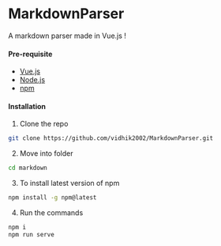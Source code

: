 # MarkdownParser
A markdown parser made in Vue.js !

#### Pre-requisite
- [Vue.js](https://vuejs.org/)
- [Node.js](https://nodejs.org/en/)
- [npm](https://www.npmjs.com/)


#### Installation
1. Clone the repo
```sh
git clone https://github.com/vidhik2002/MarkdownParser.git
```
2. Move into folder
```sh
cd markdown
```
3. To install latest version of npm
```sh
npm install -g npm@latest
```
4. Run the commands
```sh
npm i
npm run serve
```
